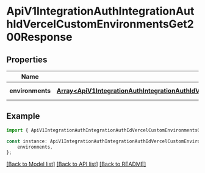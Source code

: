 # ApiV1IntegrationAuthIntegrationAuthIdVercelCustomEnvironmentsGet200Response


## Properties

Name | Type | Description | Notes
------------ | ------------- | ------------- | -------------
**environments** | [**Array&lt;ApiV1IntegrationAuthIntegrationAuthIdVercelCustomEnvironmentsGet200ResponseEnvironmentsInner&gt;**](ApiV1IntegrationAuthIntegrationAuthIdVercelCustomEnvironmentsGet200ResponseEnvironmentsInner.md) |  | [default to undefined]

## Example

```typescript
import { ApiV1IntegrationAuthIntegrationAuthIdVercelCustomEnvironmentsGet200Response } from './api';

const instance: ApiV1IntegrationAuthIntegrationAuthIdVercelCustomEnvironmentsGet200Response = {
    environments,
};
```

[[Back to Model list]](../README.md#documentation-for-models) [[Back to API list]](../README.md#documentation-for-api-endpoints) [[Back to README]](../README.md)
